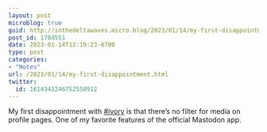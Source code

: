 ```yaml
---
layout: post
microblog: true
guid: http://inthedeltawaves.micro.blog/2023/01/14/my-first-disappointment.html
post_id: 1784551
date: 2023-01-14T12:19:23-0700
type: post
categories:
- "Notes"
url: /2023/01/14/my-first-disappointment.html
twitter:
  id: 1614342246752550912
---
```

<p>My first disappointment with <a href="https://mastodon.social/tags/ivory" class="mention hashtag" rel="tag">#<span>ivory</span></a> is that there’s no filter for media on profile pages. One of my favorite features of the official Mastodon app.</p>
